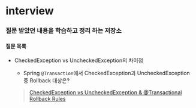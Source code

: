 # interview

### 질문 받았던 내용을 학습하고 정리 하는 저장소

#### 질문 목록

- CheckedException vs UncheckedException의 차이점

  - Spring `@Transaction`에서 CheckedException과 UncheckedException 중 Rollback 대상은?

  > [CheckedException vs UncheckedException & @Transactional Rollback Rules](https://github.com/sedin2/CS-Study/blob/main/Java/checked-exception-vs-unchecked-exception.md)
